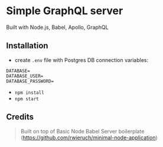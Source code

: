 # Simple GraphQL server

Built with Node.js, Babel, Apollo, GraphQL

## Installation

- create `.env` file with Postgres DB connection variables:

```
DATABASE=
DATABASE_USER=
DATABASE_PASSWORD=
```

- `npm install`
- `npm start`

## Credits

> Built on top of Basic Node Babel Server boilerplate (https://github.com/rwieruch/minimal-node-application)
